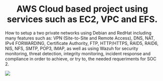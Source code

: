 <h1 align="center">AWS Cloud based project using services such as EC2, VPC and EFS. </h1>
<p>How to setup a two private networks using Debian and RedHat including many features such as: VPN (Site-to-Site and Remote Access), DNS, NAT, IPv4 FORWARDING, Certificate Authority, FTP, HTTP/HTTPS, RAID5, RAID6, NIS, NFS, SMTP, POP3, IMAP, as well as using Wazuh for security monitoring, threat detection, integrity monitoring, incident response and compliance in order to achieve, or try to, the needed requeriments for SOC 2.</p>
<img src="https://user-images.githubusercontent.com/58471643/153767646-5427af82-7169-41d1-a1a4-7d181260e9aa.png" align="center"/>
